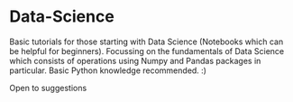 # Data-Science
Basic tutorials for those starting with Data Science (Notebooks which can be helpful for beginners).
Focussing on the fundamentals of Data Science which consists of operations using Numpy and Pandas packages in particular.
Basic Python knowledge recommended. 
:)


Open to suggestions 

